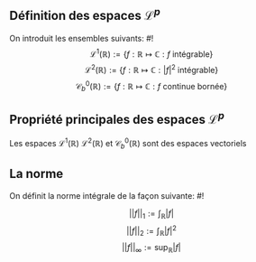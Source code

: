 ## Définition des espaces $\mathcal L^p$
On introduit les ensembles suivants: #!
$$\mathcal L^1(\mathbb R):= \{f: \mathbb R \mapsto \mathbb C : f \text{ intégrable}\}$$
$$\mathcal L^2(\mathbb R):= \{f: \mathbb R \mapsto \mathbb C : |f|^2 \text{ intégrable}\}$$
$$\mathcal C^0_b(\mathbb R):= \{f: \mathbb R \mapsto \mathbb C : f \text{ continue bornée}\}$$

## Propriété principales des espaces $\mathcal L^p$
Les espaces $\mathcal L^1(\mathbb R)$ $\mathcal L^2(\mathbb R)$ et $\mathcal C^0_b(\mathbb R)$ sont des espaces vectoriels

## La norme
On définit la norme intégrale de la façon suivante: #!

$$||f||_1 := \int_\mathbb R|f|$$
$$||f||_2 := \int_\mathbb R|f|^2$$
$$||f||_\infty := \sup_\mathbb R|f|$$
